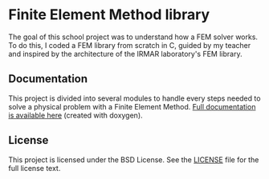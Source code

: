 # Finite Element Method library

The goal of this school project was to understand how a FEM solver works. To do this, I coded a FEM library from scratch in C, guided by my teacher and inspired by the architecture of the IRMAR laboratory's FEM library.

## Documentation

This project is divided into several modules to handle every steps needed to solve a physical problem with a Finite Element Method. 
[Full documentation is available here](Documentation/html/index.html) (created with doxygen).

## License 

This project is licensed under the BSD License. See the [LICENSE](Documentation/LICENSE.txt) file for the full license text.
	